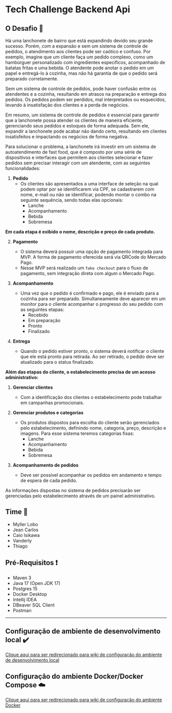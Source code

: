 # Tech Challenge Backend Api

## O Desafio :triangular_flag_on_post:

Há uma lanchonete de bairro que está expandindo devido seu grande sucesso. Porém, com a expansão e sem um sistema de controle de pedidos, o atendimento aos clientes pode ser caótico e confuso. Por exemplo, imagine que um cliente faça um pedido complexo, como um hambúrguer personalizado com ingredientes específicos, acompanhado de batatas fritas e uma bebida. O atendente pode anotar o pedido em um papel e entregá-lo à cozinha, mas não há garantia de que o pedido será preparado corretamente.

Sem um sistema de controle de pedidos, pode haver confusão entre os atendentes e a cozinha, resultando em atrasos na preparação e entrega dos pedidos. Os pedidos podem ser perdidos, mal interpretados ou esquecidos, levando à insatisfação dos clientes e a perda de negócios.

Em resumo, um sistema de controle de pedidos é essencial para garantir que a lanchonete possa atender os clientes de maneira eficiente, gerenciando seus pedidos e estoques de forma adequada. Sem ele, expandir a lanchonete pode acabar não dando certo, resultando em clientes insatisfeitos e impactando os negócios de forma negativa.

Para solucionar o problema, a lanchonete irá investir em um sistema de autoatendimento de fast food, que é composto por uma série de dispositivos e interfaces que permitem aos clientes selecionar e fazer pedidos sem precisar interagir com um atendente, com as seguintes funcionalidades:

1. **Pedido**
   - Os clientes são apresentados a uma interface de seleção na qual podem optar por se identificarem via CPF, se cadastrarem com nome, e-mail ou não se identificar, podendo montar o combo na seguinte sequência, sendo todas elas opcionais:
        - Lanche
        - Acompanhamento
        - Bebida
        - Sobremesa

**Em cada etapa é exibido o nome, descrição e preço de cada produto.**

2. **Pagamento**
   - O sistema deverá possuir uma opção de pagamento integrada para MVP. A forma de pagamento oferecida será via QRCode do Mercado Pago.
   - Nesse MVP será realizado um `fake checkout` para o fluxo de pagamento, sem integração direta com algum o Mercado Pago.

3. **Acompanhamento**
   - Uma vez que o pedido é confirmado e pago, ele é enviado para a cozinha para ser preparado. Simultaneamente deve aparecer em um monitor para o cliente acompanhar o progresso do seu pedido com as seguintes etapas:
        - Recebido
        - Em preparação
        - Pronto
        - Finalizado

4. **Entrega**
    - Quando o pedido estiver pronto, o sistema deverá notificar o cliente que ele está pronto para retirada. Ao ser retirado, o pedido deve ser atualizado para o status finalizado.

**Além das etapas do cliente, o estabelecimento precisa de um acesso administrativo:**

1. **Gerenciar clientes**
   - Com a identificação dos clientes o estabelecimento pode trabalhar em campanhas promocionais.

2. **Gerenciar produtos e categorias**
   - Os produtos dispostos para escolha do cliente serão gerenciados pelo estabelecimento, definindo nome, categoria, preço, descrição e imagens. Para esse sistema teremos categorias fixas:
        - Lanche
        - Acompanhamento
        - Bebida
        - Sobremesa

3. **Acompanhamento de pedidos**
   - Deve ser possível acompanhar os pedidos em andamento e tempo de espera de cada pedido.

As informações dispostas no sistema de pedidos precisarão ser gerenciadas pelo estabelecimento através de um painel administrativo.

## Time :file_folder:

- Myller Lobo
- Jean Carlos
- Caio Isikawa
- Vanderly
- Thiago

## Pré-Requisitos :exclamation:

- Maven 3
- Java 17 (Open JDK 17)
- Postgres 15
- Docker Desktop
- Intellij IDEA
- DBeaver SQL Client
- Postman

---

## Configuração de ambiente de desenvolvimento local  :heavy_check_mark:

[Clique aqui para ser redirecionado para wiki de configuração do ambiente de desenvolvimento local](https://github.com/fiap-8soat-tc-one/tc-backend/blob/feature/review-readme/docs/config/README.md)


## Configuração do ambiente Docker/Docker Compose :cloud:

[Clique aqui para ser redirecionado para wiki de configuração do ambiente Docker](https://github.com/fiap-8soat-tc-one/tc-backend/blob/feature/review-readme/docs/docker/README.md)

